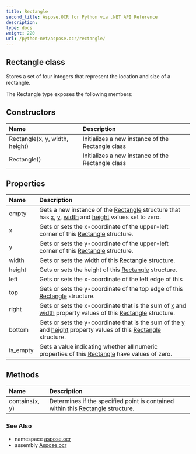 ```yaml
---
title: Rectangle
second_title: Aspose.OCR for Python via .NET API Reference
description: 
type: docs
weight: 220
url: /python-net/aspose.ocr/rectangle/
---
```


## Rectangle class

Stores a set of four integers that represent the location and size of a rectangle.

The Rectangle type exposes the following members:
## Constructors
| Name | Description |
| :- | :- |
|Rectangle(x, y, width, height)|Initializes a new instance of the Rectangle class|
|Rectangle()|Initializes a new instance of the Rectangle class|
## Properties
| Name | Description |
| :- | :- |
|empty|Gets a new instance of the [Rectangle](/python-net/aspose.ocr/rectangle/) structure that has [x](/python-net/aspose.ocr/rectangle/), [y](/python-net/aspose.ocr/rectangle/), [width](/python-net/aspose.ocr/rectangle/) and [height](/python-net/aspose.ocr/rectangle/) values set to zero.|
|x|Gets or sets the x-coordinate of the upper-left corner of this [Rectangle](/python-net/aspose.ocr/rectangle/) structure.|
|y|Gets or sets the y-coordinate of the upper-left corner of this [Rectangle](/python-net/aspose.ocr/rectangle/) structure.|
|width|Gets or sets the width of this [Rectangle](/python-net/aspose.ocr/rectangle/) structure.|
|height|Gets or sets the height of this [Rectangle](/python-net/aspose.ocr/rectangle/) structure.|
|left|Gets or sets the x-coordinate of the left edge of this|
|top|Gets or sets the y-coordinate of the top edge of this [Rectangle](/python-net/aspose.ocr/rectangle/) structure.|
|right|Gets or sets the x-coordinate that is the sum of [x](/python-net/aspose.ocr/rectangle/) and [width](/python-net/aspose.ocr/rectangle/) property values of this [Rectangle](/python-net/aspose.ocr/rectangle/) structure.|
|bottom|Gets or sets the y-coordinate that is the sum of the [y](/python-net/aspose.ocr/rectangle/) and [height](/python-net/aspose.ocr/rectangle/) property values of this [Rectangle](/python-net/aspose.ocr/rectangle/) structure.|
|is_empty|Gets a value indicating whether all numeric properties of this [Rectangle](/python-net/aspose.ocr/rectangle/) have values of zero.|
## Methods
| Name | Description |
| :- | :- |
|contains(x, y)|Determines if the specified point is contained within this [Rectangle](/python-net/aspose.ocr/rectangle/) structure.|

### See Also

* namespace [aspose.ocr](/python-net/aspose.ocr/)
* assembly [Aspose.ocr](/ocr/python-net/)

